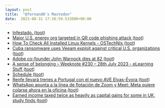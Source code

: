 ```yaml
---
layout: post
title:  "@fernand0's Mastodon"
date:  2023-08-31 17:38:59.533000+00:00
---
```

*  [Infestado. ](https://avecesunafoto.wordpress.com/2023/08/31/infestado) ([toot](https://mastodon.social/@fernand0/110985447966750917))
*  [Major U.S. energy org targeted in QR code phishing attack ](https://www.bleepingcomputer.com/news/security/major-us-energy-org-targeted-in-qr-code-phishing-attack) ([toot](https://mastodon.social/@fernand0/110985331987261952))
*  [How To Check All Installed Linux Kernels - OSTechNix ](https://ostechnix.com/list-or-check-all-installed-linux-kernels-from-commandline) ([toot](https://mastodon.social/@fernand0/110985083537170320))
*  [Cuba ransomware uses Veeam exploit against critical U.S. organizations ](https://www.bleepingcomputer.com/news/security/cuba-ransomware-uses-veeam-exploit-against-critical-us-organizations) ([toot](https://mastodon.social/@fernand0/110984864494344371))
*  [Adobe co-founder John Warnock dies at 82 ](https://www.reuters.com/technology/adobes-co-founder-john-warnock-dies-82-2023-08-20) ([toot](https://mastodon.social/@fernand0/110984630465170736))
*  [A sense of belonging – Weeknote #230 – 28th July 2023 - eLearning Stuff ](https://elearningstuff.net/2023/07/28/a-sense-of-belonging-weeknote-230-28th-july-2023) ([toot](https://mastodon.social/@fernand0/110983989389365058))
*  [Schedule ](https://mspecter.github.io/CS8803/schedule/mspecter.github.io/CS8803/schedule) ([toot](https://mastodon.social/@fernand0/110983842575003952))
*  [Renfe llevará trenes a Portugal con el nuevo AVE Elvas-Évora ](https://www.elperiodicoextremadura.com/extremadura/2023/08/21/renfe-llevara-trenes-portugal-nuevo-91174309.htm) ([toot](https://mastodon.social/@fernand0/110983479716416445))
*  [WhatsApp apunta a la línea de flotación de Zoom y Meet: Meta quiere colarse ahora en la oficina ](https://www.xataka.com/aplicaciones/whatsapp-apunta-a-linea-flotacion-zoom-meet-meta-quiere-colarse-ahora-oficin) ([toot](https://mastodon.social/@fernand0/110983202202142234))
*  [Earned income taxed twice as heavily as capital gains for some in UK, study finds ](https://www.theguardian.com/money/2023/aug/20/earned-income-taxed-more-heavily-than-capital-gains-in-uk-thinktank-find) ([toot](https://mastodon.social/@fernand0/110983085084707750))
